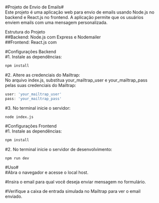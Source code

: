 #Projeto de Envio de Emails#  
Este projeto é uma aplicação web para envio de emails usando Node.js no backend e React.js no frontend. A aplicação permite que os usuários enviem emails com uma mensagem personalizada.    

Estrutura do Projeto  
##Backend: Node.js com Express e Nodemailer    
##Frontend: React.js com    

#Configurações Backend    
#1. Instale as dependências:  
```bash
npm install
```
#2. Altere as credenciais do Mailtrap:    
No arquivo index.js, substitua your_mailtrap_user e your_mailtrap_pass pelas suas credenciais do Mailtrap:
```index.js
user: 'your_mailtrap_user'
pass: 'your_mailtrap_pass'
```

#3. No terminal inicie o servidor:  
```
node index.js
```


#Configurações Frontend  
#1. Instale as dependências:  
```bash
npm install
```

#2. No terminal inicie o servidor de desenvolvimento:  
```
npm run dev
```

#Uso#  
#Abra o navegador e acesse o local host.  

#Insira o email para qual você deseja enviar mensagem no formulário.  

#Verifique a caixa de entrada simulada no Mailtrap para ver o email enviado.  
